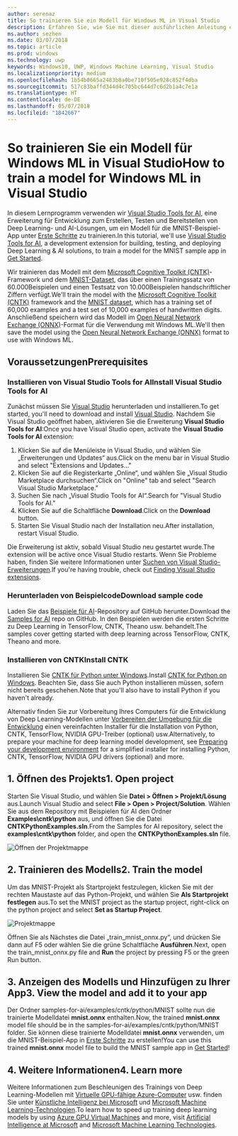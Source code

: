 ```yaml
---
author: serenaz
title: So trainieren Sie ein Modell für Windows ML in Visual Studio
description: Erfahren Sie, wie Sie mit dieser ausführlichen Anleitung ein Modell für Windows ML mit Visual Studio Tools for AI trainieren.
ms.author: sezhen
ms.date: 03/07/2018
ms.topic: article
ms.prod: windows
ms.technology: uwp
keywords: Windows10, UWP, Windows Machine Learning, Visual Studio
ms.localizationpriority: medium
ms.openlocfilehash: 1b54b0665a2483b8a0be710f505e928c852f4dba
ms.sourcegitcommit: 517c83baffd344d4c705bc644d7c6d2b1a4c7e1a
ms.translationtype: HT
ms.contentlocale: de-DE
ms.lasthandoff: 05/07/2018
ms.locfileid: "1842667"
---
```

# <a name="how-to-train-a-model-for-windows-ml-in-visual-studio"></a><span data-ttu-id="4d1a2-104">So trainieren Sie ein Modell für Windows ML in Visual Studio</span><span class="sxs-lookup"><span data-stu-id="4d1a2-104">How to train a model for Windows ML in Visual Studio</span></span>

<span data-ttu-id="4d1a2-105">In diesem Lernprogramm verwenden wir [Visual Studio Tools for AI](http://aka.ms/vstoolsforai), eine Erweiterung für Entwicklung zum Erstellen, Testen und Bereitstellen von Deep Learning- und AI-Lösungen, um ein Modell für die MNIST-Beispiel-App unter [Erste Schritte](get-started.md) zu trainieren.</span><span class="sxs-lookup"><span data-stu-id="4d1a2-105">In this tutorial, we'll use [Visual Studio Tools for AI](http://aka.ms/vstoolsforai), a development extension for building, testing, and deploying Deep Learning & AI solutions, to train a model for the MNIST sample app in [Get Started](get-started.md).</span></span>

<span data-ttu-id="4d1a2-106">Wir trainieren das Modell mit dem [Microsoft Cognitive Toolkit (CNTK)](http://www.microsoft.com/en-us/cognitive-toolkit)-Framework und dem [MNIST-Dataset](http://yann.lecun.com/exdb/mnist/), das über einen Trainingssatz von 60.000Beispielen und einen Testsatz von 10.000Beispielen handschriftlicher Ziffern verfügt.</span><span class="sxs-lookup"><span data-stu-id="4d1a2-106">We'll train the model with the [Microsoft Cognitive Toolkit (CNTK)](http://www.microsoft.com/en-us/cognitive-toolkit) framework and the [MNIST dataset](http://yann.lecun.com/exdb/mnist/), which has a training set of 60,000 examples and a test set of 10,000 examples of handwritten digits.</span></span> <span data-ttu-id="4d1a2-107">Anschließend speichern wird das Modell im [Open Neural Network Exchange (ONNX)](https://onnx.ai/)-Format für die Verwendung mit Windows ML.</span><span class="sxs-lookup"><span data-stu-id="4d1a2-107">We'll then save the model using the [Open Neural Network Exchange (ONNX)](https://onnx.ai/) format to use with Windows ML.</span></span>

## <a name="prerequisites"></a><span data-ttu-id="4d1a2-108">Voraussetzungen</span><span class="sxs-lookup"><span data-stu-id="4d1a2-108">Prerequisites</span></span>
### <a name="install-visual-studio-tools-for-ai"></a><span data-ttu-id="4d1a2-109">Installieren von Visual Studio Tools for AI</span><span class="sxs-lookup"><span data-stu-id="4d1a2-109">Install Visual Studio Tools for AI</span></span>
<span data-ttu-id="4d1a2-110">Zunächst müssen Sie [Visual Studio](https://www.visualstudio.com/downloads/) herunterladen und installieren.</span><span class="sxs-lookup"><span data-stu-id="4d1a2-110">To get started, you'll need to download and install [Visual Studio](https://www.visualstudio.com/downloads/).</span></span> <span data-ttu-id="4d1a2-111">Nachdem Sie Visual Studio geöffnet haben, aktivieren Sie die Erweiterung **Visual Studio Tools for AI**:</span><span class="sxs-lookup"><span data-stu-id="4d1a2-111">Once you have Visual Studio open, activate the **Visual Studio Tools for AI** extension:</span></span>

1. <span data-ttu-id="4d1a2-112">Klicken Sie auf die Menüleiste in Visual Studio, und wählen Sie „Erweiterungen und Updates“ aus.</span><span class="sxs-lookup"><span data-stu-id="4d1a2-112">Click on the menu bar in Visual Studio and select "Extensions and Updates..."</span></span>
2. <span data-ttu-id="4d1a2-113">Klicken Sie auf die Registerkarte „Online“, und wählen Sie „Visual Studio Marketplace durchsuchen“.</span><span class="sxs-lookup"><span data-stu-id="4d1a2-113">Click on "Online" tab and select "Search Visual Studio Marketplace."</span></span>
3. <span data-ttu-id="4d1a2-114">Suchen Sie nach „Visual Studio Tools for AI“.</span><span class="sxs-lookup"><span data-stu-id="4d1a2-114">Search for "Visual Studio Tools for AI."</span></span> 
3. <span data-ttu-id="4d1a2-115">Klicken Sie auf die Schaltfläche **Download**.</span><span class="sxs-lookup"><span data-stu-id="4d1a2-115">Click on the **Download** button.</span></span> 
4. <span data-ttu-id="4d1a2-116">Starten Sie Visual Studio nach der Installation neu.</span><span class="sxs-lookup"><span data-stu-id="4d1a2-116">After installation, restart Visual Studio.</span></span> 

<span data-ttu-id="4d1a2-117">Die Erweiterung ist aktiv, sobald Visual Studio neu gestartet wurde.</span><span class="sxs-lookup"><span data-stu-id="4d1a2-117">The extension will be active once Visual Studio restarts.</span></span> <span data-ttu-id="4d1a2-118">Wenn Sie Probleme haben, finden Sie weitere Informationen unter [Suchen von Visual Studio-Erweiterungen](hhttps://docs.microsoft.com/visualstudio/ide/finding-and-using-visual-studio-extensions).</span><span class="sxs-lookup"><span data-stu-id="4d1a2-118">If you're having trouble, check out [Finding Visual Studio extensions](hhttps://docs.microsoft.com/visualstudio/ide/finding-and-using-visual-studio-extensions).</span></span>

### <a name="download-sample-code"></a><span data-ttu-id="4d1a2-119">Herunterladen von Beispielcode</span><span class="sxs-lookup"><span data-stu-id="4d1a2-119">Download sample code</span></span>
<span data-ttu-id="4d1a2-120">Laden Sie das [Beispiele für AI](https://github.com/Microsoft/samples-for-ai)-Repository auf GitHub herunter.</span><span class="sxs-lookup"><span data-stu-id="4d1a2-120">Download the [Samples for AI](https://github.com/Microsoft/samples-for-ai) repo on GitHub.</span></span> <span data-ttu-id="4d1a2-121">In den Beispielen werden die ersten Schritte zu Deep Learning in TensorFlow, CNTK, Theano usw. behandelt.</span><span class="sxs-lookup"><span data-stu-id="4d1a2-121">The samples cover getting started with deep learning across TensorFlow, CNTK, Theano and more.</span></span>

### <a name="install-cntk"></a><span data-ttu-id="4d1a2-122">Installieren von CNTK</span><span class="sxs-lookup"><span data-stu-id="4d1a2-122">Install CNTK</span></span>
<span data-ttu-id="4d1a2-123">Installieren Sie [CNTK für Python unter Windows](https://docs.microsoft.com/en-us/cognitive-toolkit/setup-windows-python?tabs=cntkpy24).</span><span class="sxs-lookup"><span data-stu-id="4d1a2-123">Install [CNTK for Python on Windows](https://docs.microsoft.com/en-us/cognitive-toolkit/setup-windows-python?tabs=cntkpy24).</span></span> <span data-ttu-id="4d1a2-124">Beachten Sie, dass Sie auch Python installieren müssen, sofern nicht bereits geschehen.</span><span class="sxs-lookup"><span data-stu-id="4d1a2-124">Note that you'll also have to install Python if you haven't already.</span></span>

<span data-ttu-id="4d1a2-125">Alternativ finden Sie zur Vorbereitung Ihres Computers für die Entwicklung von Deep Learning-Modellen unter [Vorbereiten der Umgebung für die Entwicklung](https://github.com/Microsoft/samples-for-ai/blob/master/README.md) einen vereinfachten Installer für die Installation von Python, CNTK, TensorFlow, NVIDIA GPU-Treiber (optional) usw.</span><span class="sxs-lookup"><span data-stu-id="4d1a2-125">Alternatively, to prepare your machine for deep learning model development, see [Preparing your development environment](https://github.com/Microsoft/samples-for-ai/blob/master/README.md) for a simplified installer for installing Python, CNTK, TensorFlow, NVIDIA GPU drivers (optional) and more.</span></span>

## <a name="1-open-project"></a><span data-ttu-id="4d1a2-126">1. Öffnen des Projekts</span><span class="sxs-lookup"><span data-stu-id="4d1a2-126">1. Open project</span></span>

<span data-ttu-id="4d1a2-127">Starten Sie Visual Studio, und wählen Sie **Datei > Öffnen > Projekt/Lösung** aus.</span><span class="sxs-lookup"><span data-stu-id="4d1a2-127">Launch Visual Studio and select **File > Open > Project/Solution**.</span></span> <span data-ttu-id="4d1a2-128">Wählen Sie aus dem Repository mit Beispielen für AI den Ordner **Examples\cntk\python** aus, und öffnen Sie die Datei **CNTKPythonExamples.sln**.</span><span class="sxs-lookup"><span data-stu-id="4d1a2-128">From the Samples for AI repository, select the **examples\cntk\python** folder, and open the **CNTKPythonExamples.sln** file.</span></span>

![Öffnen der Projektmappe](images/open-solution.png)

## <a name="2-train-the-model"></a><span data-ttu-id="4d1a2-130">2. Trainieren des Modells</span><span class="sxs-lookup"><span data-stu-id="4d1a2-130">2. Train the model</span></span>

<span data-ttu-id="4d1a2-131">Um das MNIST-Projekt als Startprojekt festzulegen, klicken Sie mit der rechten Maustaste auf das Python-Projekt, und wählen Sie **Als Startprojekt festlegen** aus.</span><span class="sxs-lookup"><span data-stu-id="4d1a2-131">To set the MNIST project as the startup project, right-click on the python project and select **Set as Startup Project**.</span></span>

![Projektmappe](images/mnist-startup.png)

<span data-ttu-id="4d1a2-133">Öffnen Sie als Nächstes die Datei „train_mnist_onnx.py“, und drücken Sie dann auf F5 oder wählen Sie die grüne Schaltfläche **Ausführen**.</span><span class="sxs-lookup"><span data-stu-id="4d1a2-133">Next, open the train_mnist_onnx.py file and **Run** the project by pressing F5 or the green Run button.</span></span>

## <a name="3-view-the-model-and-add-it-to-your-app"></a><span data-ttu-id="4d1a2-134">3. Anzeigen des Modells und Hinzufügen zu Ihrer App</span><span class="sxs-lookup"><span data-stu-id="4d1a2-134">3. View the model and add it to your app</span></span>

<span data-ttu-id="4d1a2-135">Der Ordner samples-for-ai/examples/cntk/python/MNIST sollte nun die trainierte Modelldatei **mnist.onnx** enthalten.</span><span class="sxs-lookup"><span data-stu-id="4d1a2-135">Now, the trained **mnist.onnx** model file should be in the samples-for-ai/examples/cntk/python/MNIST folder.</span></span> <span data-ttu-id="4d1a2-136">Sie können diese trainierte Modelldatei **mnist.onnx** verwenden, um die MNIST-Beispiel-App in [Erste Schritte](get-started.md) zu erstellen!</span><span class="sxs-lookup"><span data-stu-id="4d1a2-136">You can use this trained **mnist.onnx** model file to build the MNIST sample app in [Get Started](get-started.md)!</span></span> 

## <a name="4-learn-more"></a><span data-ttu-id="4d1a2-137">4. Weitere Informationen</span><span class="sxs-lookup"><span data-stu-id="4d1a2-137">4. Learn more</span></span>
<span data-ttu-id="4d1a2-138">Weitere Informationen zum Beschleunigen des Trainings von Deep Learning-Modellen mit [Virtuelle GPU-fähige Azure-Computer](https://docs.microsoft.com/en-us/visualstudio/ai/tensorflow-vm) usw. finden Sie unter [Künstliche Intelligenz bei Microsoft](https://www.microsoft.com/ai) und [Microsoft Machine Learning-Technologien](https://docs.microsoft.com/en-us/azure/machine-learning/#More-Microsoft-Machine-Learning-Technologies).</span><span class="sxs-lookup"><span data-stu-id="4d1a2-138">To learn how to speed up training deep learning models by using [Azure GPU Virtual Machines](https://docs.microsoft.com/en-us/visualstudio/ai/tensorflow-vm) and more, visit [Artificial Intelligence at Microsoft](https://www.microsoft.com/ai) and [Microsoft Machine Learning Technologies](https://docs.microsoft.com/en-us/azure/machine-learning/#More-Microsoft-Machine-Learning-Technologies).</span></span>